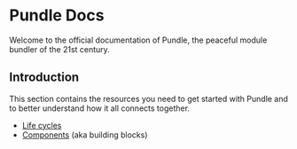 # Pundle Docs

Welcome to the official documentation of Pundle, the peaceful module bundler of the 21st century.

## Introduction

This section contains the resources you need to get started with Pundle and to better understand how it all connects together.

- [Life cycles](./introduction/lifecycles.md)
- [Components](./introduction/components.md) (aka building blocks)
